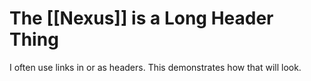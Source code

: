 # The [[Nexus]] is a Long Header Thing
I often use links in or as headers. This demonstrates how that will look.